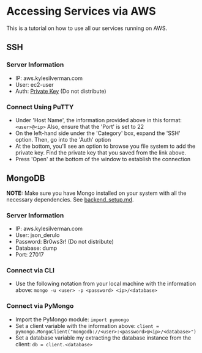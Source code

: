 # Accessing Services via AWS

This is a tutorial on how to use all our services running on AWS.

## SSH

### Server Information
* IP: aws.kylesilverman.com
* User: ec2-user
* Auth: [Private Key](https://drive.google.com/file/d/1n0IADU0a1ho1Jx_A81_kBRYFSu5XKKUp/view?usp=sharing) (Do not distribute)

### Connect Using PuTTY
* Under 'Host Name', the information provided above in this format: `<user>@<ip>` Also, ensure that the 'Port' is set to 22
* On the left-hand side under the 'Category' box, expand the 'SSH' option. Then, go into the 'Auth' option
* At the bottom, you'll see an option to browse you file system to add the private key. Find the private key that you saved from the link above.
* Press 'Open' at the bottom of the window to establish the connection

## MongoDB

**NOTE:** Make sure you have Mongo installed on your system with all the necessary dependencies. See [backend_setup.md](https://github.com/samjharris/FileBrowser/blob/master/backend_setup.md#mongodb-setup).

### Server Information
* IP: aws.kylesilverman.com
* User: json_derulo
* Password: Br0ws3r! (Do not distribute)
* Database: dump
* Port: 27017

### Connect via CLI
* Use the following notation from your local machine with the information above: `mongo -u <user> -p <password> <ip>/<database>`

### Connect via PyMongo
* Import the PyMongo module: `import pymongo`
* Set a client variable with the information above: `client = pymongo.MongoClient("mongodb://<user>:<password>@<ip>/<database>")`
* Set a database variable my extracting the database instance from the client: `db = client.<database>`
